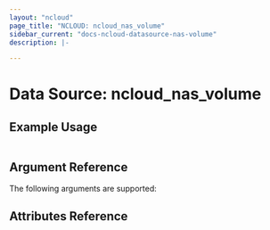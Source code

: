 ```yaml
---
layout: "ncloud"
page_title: "NCLOUD: ncloud_nas_volume"
sidebar_current: "docs-ncloud-datasource-nas-volume"
description: |-

---
```


# Data Source: ncloud_nas_volume


## Example Usage

```hcl
```

## Argument Reference

The following arguments are supported:


## Attributes Reference
